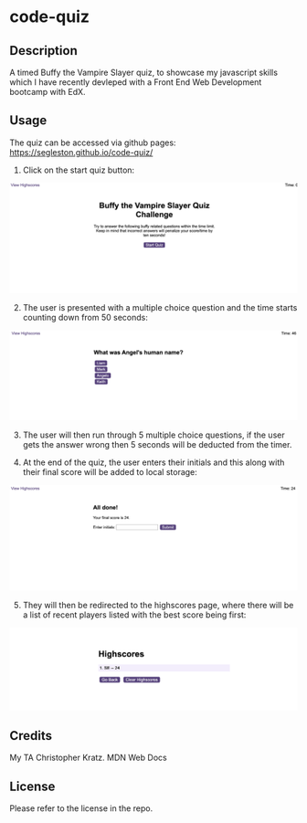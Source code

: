 # code-quiz

## Description

A timed Buffy the Vampire Slayer quiz, to showcase my javascript skills which I have recently devleped with a Front End Web Development bootcamp with EdX.


## Usage
The quiz can be accessed via github pages: https://segleston.github.io/code-quiz/ 

1. Click on the start quiz button:

![alt text](./assets/images/Screenshot%202024-01-02%20at%2022.15.53.png)

2. The user is presented with a multiple choice question and the time starts counting down from 50 seconds:

![alt text](./assets/images/Screenshot%202024-01-02%20at%2022.16.01.png)

3. The user will then run through 5 multiple choice questions, if the user gets the answer wrong then 5 seconds will be deducted from the timer.

4. At the end of the quiz, the user enters their initials and this along with their final score will be added to local storage:

![alt text](./assets/images/Screenshot%202024-01-02%20at%2022.16.34.png)

5. They will then be redirected to the highscores page, where there will be a list of recent players listed with the best score being first:

![alt text](./assets/images/Screenshot%202024-01-02%20at%2022.16.50.png)

## Credits

My TA Christopher Kratz. 
MDN Web Docs

## License

Please refer to the license in the repo.


